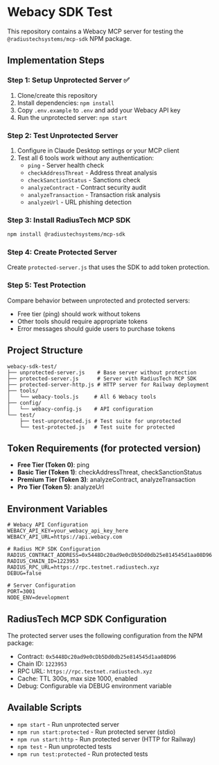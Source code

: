 # Webacy SDK Test

This repository contains a Webacy MCP server for testing the `@radiustechsystems/mcp-sdk` NPM package.

## Implementation Steps

### Step 1: Setup Unprotected Server ✅
1. Clone/create this repository
2. Install dependencies: `npm install`
3. Copy `.env.example` to `.env` and add your Webacy API key
4. Run the unprotected server: `npm start`

### Step 2: Test Unprotected Server
1. Configure in Claude Desktop settings or your MCP client
2. Test all 6 tools work without any authentication:
   - `ping` - Server health check
   - `checkAddressThreat` - Address threat analysis
   - `checkSanctionStatus` - Sanctions check
   - `analyzeContract` - Contract security audit
   - `analyzeTransaction` - Transaction risk analysis
   - `analyzeUrl` - URL phishing detection

### Step 3: Install RadiusTech MCP SDK
```bash
npm install @radiustechsystems/mcp-sdk
```

### Step 4: Create Protected Server
Create `protected-server.js` that uses the SDK to add token protection.

### Step 5: Test Protection
Compare behavior between unprotected and protected servers:
- Free tier (ping) should work without tokens
- Other tools should require appropriate tokens
- Error messages should guide users to purchase tokens

## Project Structure
```
webacy-sdk-test/
├── unprotected-server.js    # Base server without protection
├── protected-server.js      # Server with RadiusTech MCP SDK
├── protected-server-http.js # HTTP server for Railway deployment
├── tools/
│   └── webacy-tools.js     # All 6 Webacy tools
├── config/
│   └── webacy-config.js    # API configuration
└── test/
    ├── test-unprotected.js # Test suite for unprotected
    └── test-protected.js   # Test suite for protected
```

## Token Requirements (for protected version)
- **Free Tier (Token 0)**: ping
- **Basic Tier (Token 1)**: checkAddressThreat, checkSanctionStatus
- **Premium Tier (Token 3)**: analyzeContract, analyzeTransaction
- **Pro Tier (Token 5)**: analyzeUrl

## Environment Variables
```
# Webacy API Configuration
WEBACY_API_KEY=your_webacy_api_key_here
WEBACY_API_URL=https://api.webacy.com

# Radius MCP SDK Configuration
RADIUS_CONTRACT_ADDRESS=0x5448Dc20ad9e0cDb5Dd0db25e814545d1aa08D96
RADIUS_CHAIN_ID=1223953
RADIUS_RPC_URL=https://rpc.testnet.radiustech.xyz
DEBUG=false

# Server Configuration
PORT=3001
NODE_ENV=development
```

## RadiusTech MCP SDK Configuration
The protected server uses the following configuration from the NPM package:
- Contract: `0x5448Dc20ad9e0cDb5Dd0db25e814545d1aa08D96`
- Chain ID: `1223953`
- RPC URL: `https://rpc.testnet.radiustech.xyz`
- Cache: TTL 300s, max size 1000, enabled
- Debug: Configurable via DEBUG environment variable

## Available Scripts
- `npm start` - Run unprotected server
- `npm run start:protected` - Run protected server (stdio)
- `npm run start:http` - Run protected server (HTTP for Railway)
- `npm test` - Run unprotected tests
- `npm run test:protected` - Run protected tests